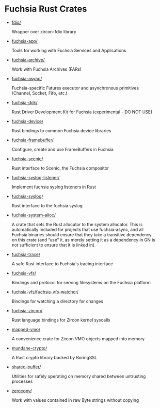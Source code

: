 # Fuchsia Rust Crates

* [fdio/](https://fuchsia.googlesource.com/garnet/+/master/public/rust/crates/fdio/)

    Wrapper over zircon-fdio library

* [fuchsia-app/](https://fuchsia.googlesource.com/garnet/+/master/public/rust/crates/fuchsia-app/)

    Tools for working with Fuchsia Services and Applications

* [fuchsia-archive/](https://fuchsia.googlesource.com/garnet/+/master/public/rust/crates/fuchsia-archive/)

    Work with Fuchsia Archives (FARs)

* [fuchsia-async/](https://fuchsia.googlesource.com/garnet/+/master/public/rust/crates/fuchsia-async/)

    Fuchsia-specific Futures executor and asynchronous primitives (Channel, Socket, Fifo, etc.)

* [fuchsia-ddk/](https://fuchsia.googlesource.com/garnet/+/master/public/rust/crates/fuchsia-ddk/)

    Rust Driver Development Kit for Fuchsia (experimental - DO NOT USE)

* [fuchsia-device/](https://fuchsia.googlesource.com/garnet/+/master/public/rust/crates/fuchsia-device/)

    Rust bindings to common Fuchsia device libraries

* [fuchsia-framebuffer/](https://fuchsia.googlesource.com/garnet/+/master/public/rust/crates/fuchsia-framebuffer/)

    Configure, create and use FrameBuffers in Fuchsia

* [fuchsia-scenic/](https://fuchsia.googlesource.com/garnet/+/master/public/rust/crates/fuchsia-scenic/)

    Rust interface to Scenic, the Fuchsia compositor

* [fuchsia-syslog-listener/](https://fuchsia.googlesource.com/garnet/+/master/public/rust/crates/fuchsia-syslog-listener/)

    Implement fuchsia syslog listeners in Rust

* [fuchsia-syslog/](https://fuchsia.googlesource.com/garnet/+/master/public/rust/crates/fuchsia-syslog/)

    Rust interface to the fuchsia syslog

* [fuchsia-system-alloc/](https://fuchsia.googlesource.com/garnet/+/master/public/rust/crates/fuchsia-system-alloc/)

    A crate that sets the Rust allocator to the system allocator. This is automatically included for projects that use fuchsia-async, and all Fuchsia binaries should ensure that they take a transitive dependency on this crate (and “use” it, as merely setting it as a dependency in GN is not sufficient to ensure that it is linked in).

* [fuchsia-trace/](https://fuchsia.googlesource.com/garnet/+/master/public/rust/crates/fuchsia-trace/)

    A safe Rust interface to Fuchsia's tracing interface

* [fuchsia-vfs/](https://fuchsia.googlesource.com/garnet/+/master/public/rust/crates/fuchsia-vfs/)

    Bindings and protocol for serving filesystems on the Fuchsia platform

* [fuchsia-vfs/fuchsia-vfs-watcher/](https://fuchsia.googlesource.com/garnet/+/master/public/rust/crates/fuchsia-vfs/fuchsia-vfs-watcher/)

    Bindings for watching a directory for changes

* [fuchsia-zircon/](https://fuchsia.googlesource.com/garnet/+/master/public/rust/crates/fuchsia-zircon/)

    Rust language bindings for Zircon kernel syscalls

* [mapped-vmo/](https://fuchsia.googlesource.com/garnet/+/master/public/rust/crates/mapped-vmo/)

    A convenience crate for Zircon VMO objects mapped into memory

* [mundane-crypto/](https://fuchsia.googlesource.com/garnet/+/master/public/rust/crates/mundane-crypto/)

    A Rust crypto library backed by BoringSSL

* [shared-buffer/](https://fuchsia.googlesource.com/garnet/+/master/public/rust/crates/shared-buffer/)

    Utilities for safely operating on memory shared between untrusting processes

* [zerocopy/](https://fuchsia.googlesource.com/garnet/+/master/public/rust/crates/zerocopy/)

    Work with values contained in raw Byte strings without copying
